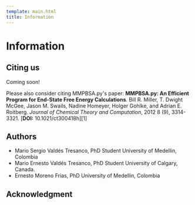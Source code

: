 ```yaml
---
template: main.html
title: Information
---
```


# Information

## Citing us
Coming soon!

Please also consider citing MMPBSA.py's paper:
**MMPBSA.py: An Efficient Program for End-State Free Energy Calculations**. Bill R. Miller, T. Dwight McGee, Jason M.
Swails, Nadine Homeyer, Holger Gohlke, and Adrian E. Roitberg. _Journal of Chemical Theory and Computation_, 2012 8 
(9), 3314-3321. [**DOI:** 10.1021/ct300418h][1]

## Authors

* Mario Sergio Valdés Tresanco, PhD Student
  University of Medellin, Colombia
* Mario Ernesto Valdés Tresanco, PhD Student
  University of Calgary, Canada.
* Ernesto Moreno Frías, PhD
  University of Medellin, Colombia
  
## Acknowledgment
